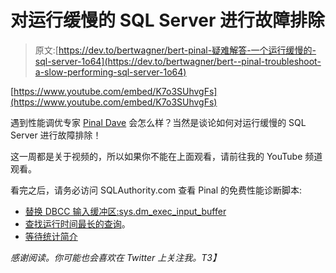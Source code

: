 # 对运行缓慢的 SQL Server 进行故障排除

> 原文:[https://dev.to/bertwagner/bert-pinal-疑难解答-一个运行缓慢的-sql-server-1o64](https://dev.to/bertwagner/bert--pinal-troubleshoot-a-slow-performing-sql-server-1o64)

[https://www.youtube.com/embed/K7o3SUhvgFs](https://www.youtube.com/embed/K7o3SUhvgFs)

遇到性能调优专家 [Pinal Dave](https://blog.sqlauthority.com/) 会怎么样？当然是谈论如何对运行缓慢的 SQL Server 进行故障排除！

这一周都是关于视频的，所以如果你不能在上面观看，请前往我的 YouTube 频道观看。

看完之后，请务必访问 SQLAuthority.com 查看 Pinal 的免费性能诊断脚本:

*   [替换 DBCC 输入缓冲区:sys.dm_exec_input_buffer](https://blog.sqlauthority.com/2016/12/04/dmv-replace-dbcc-inputbuffer-command-interview-question-week-100/)
*   [查找运行时间最长的查询](https://blog.sqlauthority.com/2016/11/20/find-longest-running-query-execution-plan-interview-question-week-098/)。
*   [等待统计简介](https://blog.sqlauthority.com/2011/02/01/sql-server-introduction-to-wait-stats-and-wait-types-wait-type-day-1-of-28/)

*感谢阅读。你可能也会喜欢在 Twitter 上关注我。T3】*